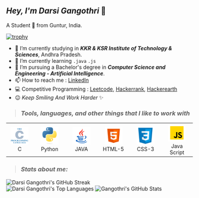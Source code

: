 ## *Hey, I'm Darsi Gangothri* 👋
A Student 🚀 from Guntur, India.

[![trophy](https://github-profile-trophy.vercel.app/?username=darsigangothri06&theme=onedark&margin-w=15&no-bg=true)](https://github.com/darsigangothri06)

- 🔭 I’m currently studying in _**KKR & KSR Institute of Technology & Sciences**_, Andhra Pradesh.
- 🌱 I’m currently learning `.java` `.js`
- 💼 I’m pursuing a Bachelor's degree in **_Computer Science and Engineering - Artificial&nbsp;Intelligence_**.
- 📫 How to reach me : [LinkedIn](https://www.linkedin.com/in/darsigangothri06/)
- 💻 Competitive Programming : [Leetcode](leetcode.com/darsigangothri06/), [Hackerrank](https://www.hackerrank.com/darsigangothri), [Hackerearth](https://www.hackerearth.com/@darsi8)
- 😉 *Keep Smiling And Work Harder* ✨
> ### _Tools, languages, and other things that I like to work with_
<table>
  <tr>
        <td align="center" width="96">
        <img src="./img/c.svg" width="48" height="48" alt="C" />
      </a>
      <br>C
    </td>
     <td align="center" width="96">
        <img src="./img/python.svg" width="48" height="48" alt="Python" />
      </a>
      <br>Python
      <td align="center" width="96">
        <img src="./img/java.svg" width="48" height="48" alt="JAVA" />
      </a>
      <br>JAVA
    </td>
    </td>
    <td align="center" width="96">
        <img src="./img/html.png" width="48" height="48" alt="HTML-5" />
      </a>
      <br>HTML-5
    </td>
   <td align="center"  width="96">
        <img src="./img/css.png" width="48" height="48" alt="CSS-3" />
      </a>
      <br>CSS-3
    </td>
    <td align="center" width="96">
        <img src="./img/javascript.svg" width="48" height="48" alt="Java Script" />
      </a>
      <br>Java Script
    </td>
  </tr>
</table>

> ### _Stats about me:_

<div>
    <img  src="https://github-readme-streak-stats.herokuapp.com/?user=darsigangothri06&theme=dark" alt="Darsi Gangothri's GitHub Streak" /> <br>
<img src="https://github-readme-stats.vercel.app/api/top-langs/?username=darsigangothri06&theme=radical&hide_border=true" width="37%" alt="Darsi Gangothri's Top Languages">
 <img src="https://github-readme-stats.vercel.app/api?username=darsigangothri06&count_private=true&show_icons=true&theme=radical" alt="Gangothri's GitHub Stats" width="460px">
 </div>
